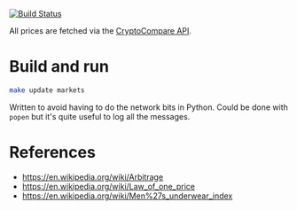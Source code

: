 [![Build
Status](https://travis-ci.org/deanturpin/arbitrage.svg?branch=master)](https://travis-ci.org/deanturpin/arbitrage)

All prices are fetched via the [CryptoCompare
API](https://min-api.cryptocompare.com/).

# Build and run
```bash
make update markets 
```

Written to avoid having to do the network bits in Python. Could be done with
```popen``` but it's quite useful to log all the messages.

# References
* https://en.wikipedia.org/wiki/Arbitrage
* https://en.wikipedia.org/wiki/Law_of_one_price
* https://en.wikipedia.org/wiki/Men%27s_underwear_index
